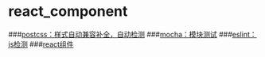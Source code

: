 # react_component
###[postcss：样式自动兼容补全，自动检测](https://github.com/wjaven/react_component/blob/master/readmePostcss.md)
###[mocha：模块测试](https://github.com/wjaven/react_component/blob/master/readmeMocha.md)
###[eslint：js检测](https://github.com/wjaven/react_component/blob/master/readmeEslint.md)
###[react组件](https://github.com/wjaven/react_component/tree/master/components)
